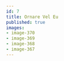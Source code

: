 ```yaml
---
id: 7
title: Ornare Vel Eu
published: true
images:
- image-370
- image-369
- image-368
- image-367
---
```


